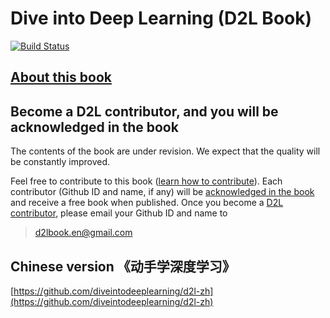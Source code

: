 # Dive into Deep Learning (D2L Book)

[![Build Status](http://ci.diveintodeeplearning.org/job/en/job/master/badge/icon)](http://ci.diveintodeeplearning.org/job/en/job/master/)

## [About this book](http://blog.smola.org/post/180838682891/dive-into-deep-learning)


## Become a D2L contributor, and you will be acknowledged in the book

The contents of the book are under revision. We expect that the quality will be constantly improved.

Feel free to contribute to this book ([learn how to contribute](http://en.diveintodeeplearning.org/chapter_appendix/how-to-contribute.html)). Each contributor (Github ID and name, if any) will be [acknowledged in the book](http://en.diveintodeeplearning.org/chapter_introduction/preface.html#Acknowledgments) and receive a free book when published. Once you become a [D2L contributor](https://github.com/diveintodeeplearning/d2l-en/graphs/contributors), please email your Github ID and name to 

> d2lbook.en@gmail.com


## Chinese version 《动手学深度学习》

[https://github.com/diveintodeeplearning/d2l-zh](https://github.com/diveintodeeplearning/d2l-zh)
